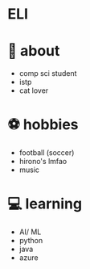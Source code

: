 # ELI
# 🏫 about
  - comp sci student
  - istp
  - cat lover
# ⚽ hobbies
  - football (soccer)
  - hirono's lmfao
  - music
# 💻 learning
  - AI/ ML
  - python
  - java
  - azure
